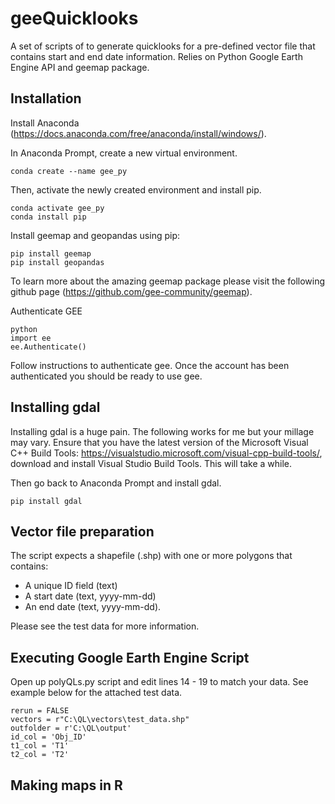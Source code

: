 # geeQuicklooks
A set of scripts of to generate quicklooks for a pre-defined vector file that contains start and end date information. Relies on Python Google Earth Engine API and geemap package. 

Installation
---------------------
Install Anaconda (https://docs.anaconda.com/free/anaconda/install/windows/).

In Anaconda Prompt, create a new virtual environment.
```
conda create --name gee_py
```

Then, activate the newly created environment and install pip.
```
conda activate gee_py
conda install pip
```

Install geemap and geopandas using pip:
```
pip install geemap
pip install geopandas
```
To learn more about the amazing geemap package please visit the following github page (https://github.com/gee-community/geemap).

Authenticate GEE
```
python
import ee 
ee.Authenticate()
```
Follow instructions to authenticate gee. Once the account has been authenticated you should be ready to use gee.

Installing gdal
---------------------
Installing gdal is a huge pain. The following works for me but your millage may vary. 
Ensure that you have the latest version of the Microsoft Visual C++ Build Tools: https://visualstudio.microsoft.com/visual-cpp-build-tools/, download and install Visual Studio Build Tools. This will take a while. 

Then go back to Anaconda Prompt and install gdal.
```
pip install gdal
```

Vector file preparation
---------------------
The script expects a shapefile (.shp) with one or more polygons that contains:

- A unique ID field (text)
- A start date (text, yyyy-mm-dd)
- An end date (text, yyyy-mm-dd).

Please see the test data for more information.

Executing Google Earth Engine Script
---------------------
Open up polyQLs.py script and edit lines 14 - 19 to match your data. See example below for the attached test data.
```
rerun = FALSE
vectors = r"C:\QL\vectors\test_data.shp"
outfolder = r'C:\QL\output'
id_col = 'Obj_ID'
t1_col = 'T1'  
t2_col = 'T2'
```


Making maps in R
---------------------

